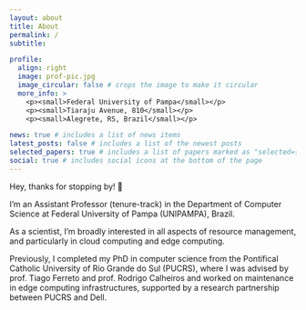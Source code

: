 ```yaml
---
layout: about
title: About
permalink: /
subtitle: 

profile:
  align: right
  image: prof-pic.jpg
  image_circular: false # crops the image to make it circular
  more_info: >
    <p><small>Federal University of Pampa</small></p>
    <p><small>Tiaraju Avenue, 810</small></p>
    <p><small>Alegrete, RS, Brazil</small></p>

news: true # includes a list of news items
latest_posts: false # includes a list of the newest posts
selected_papers: true # includes a list of papers marked as "selected={true}"
social: true # includes social icons at the bottom of the page
---
```



Hey, thanks for stopping by! 👋

I’m an Assistant Professor (tenure-track) in the Department of Computer Science at Federal University of Pampa (UNIPAMPA), Brazil.

As a scientist, I’m broadly interested in all aspects of resource management, and particularly in cloud computing and edge computing.

Previously, I completed my PhD in computer science from the Pontifical Catholic University of Rio Grande do Sul (PUCRS), where I was advised by prof. Tiago Ferreto and prof. Rodrigo Calheiros and worked on maintenance in edge computing infrastructures, supported by a research partnership between PUCRS and Dell.
